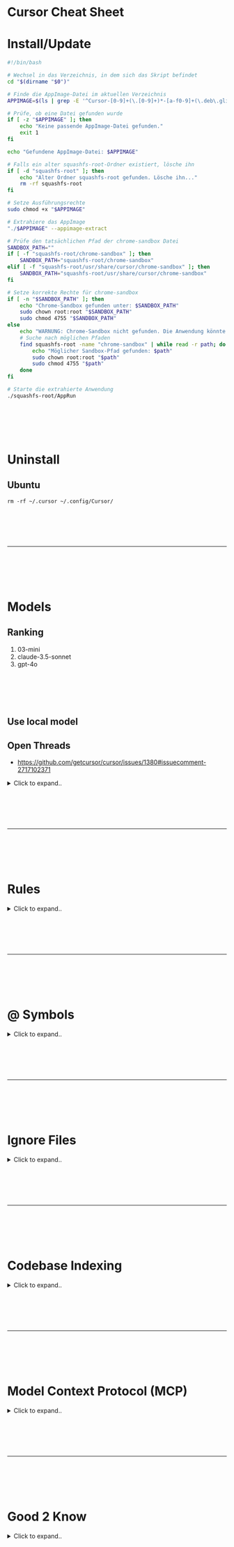 # Cursor Cheat Sheet


# Install/Update


```bash
#!/bin/bash

# Wechsel in das Verzeichnis, in dem sich das Skript befindet
cd "$(dirname "$0")"

# Finde die AppImage-Datei im aktuellen Verzeichnis
APPIMAGE=$(ls | grep -E '^Cursor-[0-9]+(\.[0-9]+)*-[a-f0-9]+(\.deb\.glibc[0-9]+\.[0-9]+)?-x86_64\.AppImage$' | head -n 1)

# Prüfe, ob eine Datei gefunden wurde
if [ -z "$APPIMAGE" ]; then
    echo "Keine passende AppImage-Datei gefunden."
    exit 1
fi

echo "Gefundene AppImage-Datei: $APPIMAGE"

# Falls ein alter squashfs-root-Ordner existiert, lösche ihn
if [ -d "squashfs-root" ]; then
    echo "Alter Ordner squashfs-root gefunden. Lösche ihn..."
    rm -rf squashfs-root
fi

# Setze Ausführungsrechte
sudo chmod +x "$APPIMAGE"

# Extrahiere das AppImage
"./$APPIMAGE" --appimage-extract

# Prüfe den tatsächlichen Pfad der chrome-sandbox Datei
SANDBOX_PATH=""
if [ -f "squashfs-root/chrome-sandbox" ]; then
    SANDBOX_PATH="squashfs-root/chrome-sandbox"
elif [ -f "squashfs-root/usr/share/cursor/chrome-sandbox" ]; then
    SANDBOX_PATH="squashfs-root/usr/share/cursor/chrome-sandbox"
fi

# Setze korrekte Rechte für chrome-sandbox
if [ -n "$SANDBOX_PATH" ]; then
    echo "Chrome-Sandbox gefunden unter: $SANDBOX_PATH"
    sudo chown root:root "$SANDBOX_PATH"
    sudo chmod 4755 "$SANDBOX_PATH"
else
    echo "WARNUNG: Chrome-Sandbox nicht gefunden. Die Anwendung könnte nicht richtig funktionieren."
    # Suche nach möglichen Pfaden
    find squashfs-root -name "chrome-sandbox" | while read -r path; do
        echo "Möglicher Sandbox-Pfad gefunden: $path"
        sudo chown root:root "$path"
        sudo chmod 4755 "$path"
    done
fi

# Starte die extrahierte Anwendung
./squashfs-root/AppRun
```














<br><br>
<br><br>

# Uninstall

## Ubuntu
```shell
rm -rf ~/.cursor ~/.config/Cursor/
```

















<br><br>
<br><br>
___
<br><br>
<br><br>



# Models


## Ranking
1. 03-mini
2. claude-3.5-sonnet
3. gpt-4o








<br><br>
<br><br>

## Use local model

## Open Threads
- https://github.com/getcursor/cursor/issues/1380#issuecomment-2717102371


<details><summary>Click to expand..</summary>



# Ollama


1. Allow Web Origins in Ollama. Will be needed for Cursor to send the request to ngrok to your ollama

```shell
sudo systemctl edit ollama.service

# Add this
[Service]
Environment="OLLAMA_ORIGINS=*"
```
- Make sure that you add the environment variable above this line `Edits below this comment will be discarded`

Then restart:
```shell
systemctl daemon-reload
systemctl restart ollama
```


<br><br>

2. Run your desired model by using ollama
- https://github.com/CyberT33N/ollama-cheat-sheet/blob/main/README.md#import-from-gguf
```shell
ollama run deepseek-v2-coder-lite
```


3. Start custom proxy layer to enhance security with ngrok
- https://github.com/CyberT33N/proxy-auth
- Make sure to define a bearer token in the .env file. The value of this will be the API key which you enter in cursor later..
- Related to point 5. there is a verify button in cursor which will send a OPTIONS method request without baerer token. In the project is a condition for this commented out. You can enable it to 1x time allow the request that cursor is happy and then you can commit it out again and restart. This only has to be done once..

<br><br>

4. Tunneling proxy layer from above which will send request to ollama rest api on your machine
- https://github.com/ollama/ollama/blob/main/docs/faq.id opidmd#how-can-i-use-ollama-with-ngrok
```shell
ngrok http 3000 --host-header="localhost:3000"
```

<br><br>

5. Open Cursor > Cursor Settings > Models
  <br> 3.1 Disable all other models and add new model which has the same name as your hosted llm in ollama in my case `deepseek-v2-coder-lite`
  <br> 3.2 At section OpenAI API Key add your base url `https://xxxxxxxxxxxxx.ngrok-free.app/v1`. At the API Key add your custom bearer token value from point 3 (**Just the value not the word Bearer**). And then click verify button
   - If you get 403 then something is not working with CORS.

<br><br>

6. Enjoy <3

</details>























<br><br>
<br><br>
___
<br><br>
<br><br>






# Rules




<details><summary>Click to expand..</summary>


# List
- https://cursor.directory/rules




<br><br>
<br><br>


### Project Rules  

Rules specific to a project, stored in the `.cursor/rules` directory. They are automatically included when matching files are referenced.  

### Global Rules  

Rules applied globally to all projects, configured in **Cursor Settings > General > Rules for AI** section.  

Learn more about how to use them in the following sections.  

---

## Project Rules (Recommended)  

Project rules offer a powerful and flexible system with path-specific configurations. Project rules are stored in the `.cursor/rules` directory and provide granular control over AI behavior in different parts of your project.  

### How They Work  

- **Semantic Descriptions:** Each rule can include a description of when it should be applied.  
- **File Pattern Matching:** Use glob patterns to specify which files/folders the rule applies to.  
- **Automatic Attachment:** Rules can be automatically included when matching files are referenced.  
- **Reference Files:** Use `@file` in your project rules to include them as context when the rule is applied.  

You can reference rule files using `@file`, allowing you to chain multiple rules together.  

You can create a new rule using the command palette with `Cmd + Shift + P > New Cursor Rule`. By using project rules, you also get the benefit of version control since it’s just a file.  

### Example Use Cases  

- Framework-specific rules for certain file types (e.g., SolidJS preferences for `.tsx` files).  
- Special handling for auto-generated files (e.g., `.proto` files).  
- Custom UI development patterns.  
- Code style and architecture preferences for specific folders.  

---

## Global Rules  

Global rules can be added by modifying the **Rules for AI** section under **Cursor Settings > General > Rules for AI**.  

This is useful if you want to specify rules that should always be included in every project, like output language, length of responses, etc.  

---

## `.cursorrules`  

For backward compatibility, you can still use a `.cursorrules` file in the root of your project. However, this feature will eventually be removed. We recommend migrating to the new **Project Rules** system for better flexibility and control. 

  
</details>






























<br><br>
<br><br>
___
<br><br>
<br><br>






# @ Symbols  




<details><summary>Click to expand..</summary>

## Overview  

Overview of all `@` symbols available in Cursor for context and commands.  

In Cursor’s input boxes, such as **Composer, Chat, and Cmd + K**, you can use `@` symbols by typing `@`. A popup menu will appear with a list of suggestions, automatically filtering to show the most relevant options based on your input.  

---

## Keyboard Shortcuts  

- **Navigate** through the list of suggestions using the **up/down arrow keys**.  
- **Select** a suggestion by pressing **Enter**.  
- If the suggestion is a **category** (e.g., `@Files`), the list will refine to show only relevant items within that category.  

---

## List of All `@` Symbols  

- **`@Files`** - Reference specific files in your project.  
- **`@Folders`** - Reference entire folders for broader context.  
- **`@Code`** - Reference specific code snippets or symbols from your codebase.  
- **`@Docs`** - Access documentation and guides.  
- **`@Git`** - Access Git history and changes.  
- **`@Notepads`** - Access notepads.  
- **`@Summarized Composers`** - Work with summarized composer sessions.  
- **`@Cursor Rules`** - Work with cursor rules.  
- **`@Web`** - Reference external web resources and documentation.  
- **`@Link (paste)`** - Create links to specific code or documentation.  
- **`@Recent Changes`** - Reference recent changes in your code.  
- **`@Codebase`** - Reference your entire codebase as context (**Chat only**).  
- **`@Lint Errors`** - Reference lint errors (**Chat only**).  
- **`@Definitions`** - Look up symbol definitions (**Cmd + K only**).  

---

## Additional Symbols  

- **`# Files`** - Add files to the context without referencing.  
- **`/ Commands`** - Add open and active files to the context.  
  
</details>































<br><br>
<br><br>
___
<br><br>
<br><br>








# Ignore Files  




<details><summary>Click to expand..</summary>



Learn how to use `.cursorignore` and `.cursorindexingignore` to control file access and indexing in Cursor.  

---

## Overview  

Cursor provides two different ignore files to control how files are handled:  

- **`.cursorignore`**: Makes a best-effort attempt to exclude files from both AI features and indexing.  
- **`.cursorindexingignore`**: Controls only which files are indexed for search and context (same as the old `.cursorignore`).  

As of version **0.46**, `.cursorignore` attempts to exclude files from both **AI access and indexing** (similar to the previously unreleased `.cursorban`). For **indexing-only control**, like the old `.cursorignore`, use `.cursorindexingignore`.  

---

## `.cursorignore`  

The `.cursorignore` is **best-effort**, meaning **we do not guarantee that ignored files will never be sent up**. Bugs may allow ignored files to be accessed in certain cases. If you find any such issues, report them.  

**Use cases:**  
- Excluding **sensitive files** from AI access and indexing.  
- Ignoring **configuration files** that contain secrets.  
- Restricting access to **proprietary code**.  

**Effects:**  
Files listed in `.cursorignore` will be excluded from Cursor’s AI features:  
- Not included in **tab and chat requests**.  
- Not included in **AI context features**.  
- Not **indexed** for search or context.  
- Not **accessible** via `@`-symbols or other context tools.  

---

## `.cursorindexingignore`  

The `.cursorindexingignore` file **automatically inherits all patterns from your `.gitignore`** files.  

It only controls **which files are indexed** for search and context. This provides the same indexing control as the old `.cursorignore`.  

**Use cases:**  
- Excluding **large generated files** from indexing.  
- Skipping indexing of **binary files**.  
- Controlling which parts of the codebase are **searchable**.  
- **Optimizing** indexing performance.  

**Important:**  
Files in `.cursorindexingignore` **can still be manually included** as context or accessed by AI features – they just **won’t be automatically indexed** or included in search results.  

---

## File Format  

Both `.cursorignore` and `.cursorindexingignore` use the same syntax as `.gitignore`.  

### **Basic Patterns**  

```gitignore
# Ignore all files in the `dist` directory  
dist/  

# Ignore all `.log` files  
*.log  

# Ignore specific file `config.json`  
config.json  
```

### **Advanced Patterns**  

Include only `*.py` files in the `app` directory:  

```gitignore
# Ignore everything  
*  

# Do not ignore app  
!app/  

# Do not ignore directories inside app  
!app/*/  
!app/**/*/  

# Do not ignore Python files  
!*.py  
```

---

## Troubleshooting  

The ignore file syntax follows `.gitignore` exactly. If you encounter issues:  

- Replace **"cursorignore"** with **"gitignore"** in search queries.  
- Check **Stack Overflow** for similar patterns.  
- Test patterns with:  
  ```bash
  git check-ignore -v [file]
  ```
  to understand how matching works.  

**Common Gotchas:**  
- Patterns are **matched relative** to the ignore file location.  
- **Later patterns override earlier ones**.  
- **Directory patterns require a trailing slash (`/`)**.  
- **Negation patterns (`!`) must negate a previous pattern**.  

</details>




























<br><br>
<br><br>
___
<br><br>
<br><br>









# Codebase Indexing  




<details><summary>Click to expand..</summary>

Learn how to index your codebase in Cursor for more accurate AI assistance and search results.  

---

## Index your Codebase  

For **better and more accurate** codebase answers, you can **index your codebase**. Cursor computes **embeddings** for each file in your project, using them to **improve search results and AI responses**.  

### **How It Works:**  
- When a **project is opened**, Cursor **initializes indexing** for that workspace.  
- After the initial setup, Cursor will **automatically index new files** added to your workspace.  
- The indexing **status** is available under:  
  **Cursor Settings > Features > Codebase Indexing**.  

---

## Advanced Settings  

By default, Cursor **indexes all files** in your codebase.  

### **Customization Options:**  
Expand the **Show Settings** section to:  
- Enable or disable **automatic indexing** for new repositories.  
- Configure **which files should be ignored** during indexing.  

### **File Ignore Behavior:**  
- Cursor respects **all `.gitignore` files**, including those in subdirectories.  
- You can create a **`.cursorignore` file** for user-specific ignore patterns.  
- To prevent committing `.cursorignore`, add it to your **global `.gitignore`**.  

### **Optimizing Accuracy:**  
If your project contains **large content files** that AI **doesn’t need**, excluding them **can improve answer quality**.  

---

## Working with Large Monorepos  

For **large monorepos** (hundreds of thousands of files), **strategic indexing** is key.  

### **Best Practices:**  
- Use `.cursorignore` to let developers configure **which folders and paths** are indexed.  
- Add `.cursorignore` to **your global `.gitignore`**.  

This helps developers optimize indexing for **their specific work areas**.  

---

## FAQ  

### **Where can I see all indexed codebases?**  
There’s **no centralized list** of indexed codebases. To check a project’s status:  
1. Open the project in Cursor.  
2. Navigate to **Codebase Indexing settings**.  

### **How do I delete all indexed codebases?**  
- **Option 1:** Delete your Cursor **account** from Settings (removes all indexed data).  
- **Option 2:** Manually delete **individual codebases** from Codebase Indexing settings.  

**Note:** There’s **no bulk delete option** without deleting your account.  

</details>





































<br><br>
<br><br>
___
<br><br>
<br><br>









# Model Context Protocol (MCP)  



<details><summary>Click to expand..</summary>


## Server
- https://glama.ai/mcp/servers
- https://smithery.ai/ **HOT**
- https://cursor.directory/
- https://www.lmsystems.ai/servers **PAID CLOUD**



<br><br>
<br><br>




## What is MCP?  

The **Model Context Protocol (MCP)** is an **open protocol** that standardizes how applications provide **context and tools** to LLMs.  

Think of **MCP as a plugin system for Cursor** – it extends the agent’s capabilities by allowing integrations with **external data sources and tools**.  

📖 **[Learn More About MCP](#)**  

---

## Uses  

MCP enables Cursor to connect directly to **external systems and data sources**. Instead of manually feeding in project structure details, MCP **automates and standardizes** these interactions.  

### **Examples:**  
✅ **Databases** → Query databases without manually defining schemas.  
✅ **Notion** → Fetch data for implementation guidance.  
✅ **GitHub** → Create PRs, manage branches, find code.  
✅ **Memory** → Allow Cursor to store and recall information.  
✅ **Stripe** → Manage customers, subscriptions, and payments.  

---

## Architecture  

MCP servers are **lightweight programs** that expose capabilities via a standardized protocol. They act as **bridges** between Cursor and external tools or data sources.  

### **Supported Transport Types**  

#### 💻 **Stdio Transport (Local Only)**  
- Runs **on your local machine**  
- Managed automatically by Cursor  
- Communicates via **stdout**  
- **Only accessible locally**  

✅ **Input:** A **shell command** executed by Cursor  

#### 🌐 **SSE Transport (Local or Remote)**  
- Can run **locally or remotely**  
- Managed and run **by you**  
- Communicates **over the network**  
- **Can be shared across multiple machines**  

✅ **Input:** A **URL** to the `/sse` endpoint of an external MCP server  

📌 **Choosing the Right Transport:**  
- **Use stdio** for quick local development.  
- **Use SSE** for team-wide, distributed MCP setups.  

---

## Configuring MCP Servers  

MCP uses a **JSON-based configuration file**.  

### **Example (Stdio MCP Server using Node.js)**  
```json
{
  "mcpServers": {
    "server-name": {
      "command": "npx",
      "args": ["-y", "mcp-server"],
      "env": {
        "API_KEY": "value"
      }
    }
  }
}
```
📌 **Notes:**  
- `command`: Defines the executable (e.g., `npx`)  
- `args`: Arguments passed to the command  
- `env`: Environment variables (e.g., API keys)  

---

## Configuration Locations  

### **Project-Specific Configuration**  
📂 **`.cursor/mcp.json`** → Only applies to **that specific project**  

### **Global Configuration**  
🏠 **`~/.cursor/mcp.json`** → Available **across all projects**  

📌 **Tip:** Add `.cursor/mcp.json` to your global `.gitignore` to prevent committing sensitive configurations.  

---

## Using MCP Tools in Cursor  

### **Automatic Tool Usage**  
- The **Composer Agent** will automatically use relevant MCP tools listed under **Available Tools** in the MCP settings.  
- You can also **directly prompt** the agent to use a specific tool by name or description.  

### **Tool Approval**  
- By default, Cursor **asks for approval** before using an MCP tool.  
- You can review the tool call **arguments** before executing.  

### **Yolo Mode (Auto-Execute MCP Tools)**  
- **Enabling Yolo Mode** allows Cursor to **automatically run MCP tools** without approval, just like terminal commands.  
📖 **[Read more about Yolo Mode](#)**  

---

## Tool Responses  

When an MCP tool runs, Cursor will **display the response in chat**, along with:  
- **Tool call arguments**  
- **Expanded tool response details**  

---

## Limitations  

🔴 MCP is **still evolving** – some known limitations:  
- Cursor **only sends the first 40 tools** to the Agent.  
- MCP **may not work over SSH** or certain remote development setups.  
- **Resources (data storage/retrieval)** are **not yet supported** in Cursor (coming in future updates).  


</details>








































<br><br>
<br><br>
___
<br><br>
<br><br>




# Good 2 Know



<details><summary>Click to expand..</summary>


# Structure
- keep files small and create a new file for new components

  
</details>





